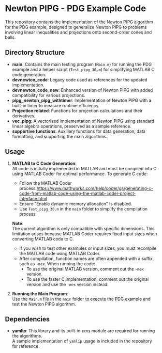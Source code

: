 # Newton PIPG - PDG Example Code

This repository contains the implementation of the Newton PIPG algorithm for the PDG example, designed to generalize Newton PIPG to problems involving linear inequalities and projections onto second-order cones and balls.

## Directory Structure

- **main**: Contains the main testing program (`Main.m`) for running the PDG example and a helper script (`Test_pipg_30.m`) for simplifying MATLAB C code generation.
- **devnewton_code**: Legacy code used as references for the updated implementation.
- **devnewton_code_new**: Enhanced version of Newton PIPG with added compatibility for various projections.
- **pipg_newton_pipg_withtimer**: Implementation of Newton PIPG with a built-in timer to measure runtime efficiency.
- **Projection related**: Functions for projection calculations and their derivatives.
- **vec_pipg**: A vectorized implementation of Newton PIPG using standard linear algebra operations, preserved as a sample reference.
- **supportive functions**: Auxiliary functions for data generation, data formatting, and supporting the main algorithms.

## Usage

1. **MATLAB to C Code Generation**:  
   All code is initially implemented in MATLAB and must be compiled into C using MATLAB Coder for optimal performance. To generate C code:
   - Follow the MATLAB Coder process:https://www.mathworks.com/help/coder/gs/generating-c-code-from-matlab-code-using-the-matlab-coder-project-interface.html
   - Ensure "Enable dynamic memory allocation" is disabled.
   - Use `Test_pipg_30.m` in the `main` folder to simplify the compilation process.

   **Note**:  
   The current algorithm is only compatible with specific dimensions. This limitation arises because MATLAB Coder requires fixed input sizes when converting MATLAB code to C.  
   - If you wish to test other examples or input sizes, you must recompile the MATLAB code using MATLAB Coder.  
   - After compilation, function names are often appended with a suffix, such as `-mex`. When running the code:
     - To use the original MATLAB version, comment out the `-mex` version.
     - To use the faster C implementation, comment out the original version and use the `-mex` version instead.

2. **Running the Main Program**:  
   Use the `Main.m` file in the `main` folder to execute the PDG example and test the Newton PIPG algorithm.

## Dependencies

- **yamlip**: This library and its built-in `ecos` module are required for running the algorithms.  
  A sample implementation of `yamlip` usage is included in the repository for reference.
